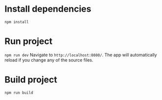 # Install dependencies
```npm install```

# Run project
```npm run dev```
Navigate to `http://localhost:8080/`. The app will automatically reload if you change any of the source files.

# Build project
```npm run build```
